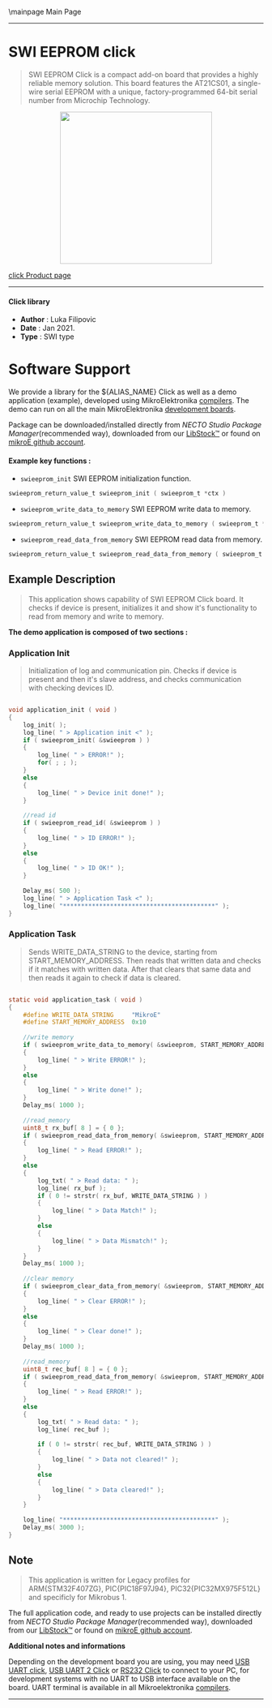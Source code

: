 \mainpage Main Page


---
# SWI EEPROM click

> SWI EEPROM Click is a compact add-on board that provides a highly reliable memory solution. This board features the AT21CS01, a single-wire serial EEPROM with a unique, factory-programmed 64-bit serial number from Microchip Technology.

<p align="center">
  <img src="https://download.mikroe.com/images/click_for_ide/swi_eeprom_click.png" height=300px>
</p>

[click Product page](https://www.mikroe.com/swi-eeprom-click)

---


#### Click library

- **Author**        : Luka Filipovic
- **Date**          : Jan 2021.
- **Type**          : SWI type


# Software Support

We provide a library for the ${ALIAS_NAME} Click
as well as a demo application (example), developed using MikroElektronika
[compilers](https://www.mikroe.com/necto-studio).
The demo can run on all the main MikroElektronika [development boards](https://www.mikroe.com/development-boards).

Package can be downloaded/installed directly from *NECTO Studio Package Manager*(recommended way), downloaded from our [LibStock&trade;](https://libstock.mikroe.com) or found on [mikroE github account](https://github.com/MikroElektronika/mikrosdk_click_v2/tree/master/clicks).


#### Example key functions :

- `swieeprom_init` SWI EEPROM initialization function.
```c
swieeprom_return_value_t swieeprom_init ( swieeprom_t *ctx )
```

- `swieeprom_write_data_to_memory` SWI EEPROM write data to memory.
```c
swieeprom_return_value_t swieeprom_write_data_to_memory ( swieeprom_t *ctx, uint8_t start_mem_adr, uint8_t *tx_buf, uint16_t buf_len )
```

- `swieeprom_read_data_from_memory` SWI EEPROM read data from memory.
```c
swieeprom_return_value_t swieeprom_read_data_from_memory ( swieeprom_t *ctx, uint8_t start_mem_adr, uint8_t *rx_buf, uint16_t buf_len )
```

## Example Description

> This application shows capability of SWI EEPROM Click board.
 It checks if device is present, initializes it and show it's
 functionality to read from memory and write to memory.

**The demo application is composed of two sections :**

### Application Init

> Initialization of log and communication pin. Checks if device
is present and then it's slave address, and checks communication  
with checking devices ID.

```c

void application_init ( void )
{
    log_init( );
    log_line( " > Application init <" );
    if ( swieeprom_init( &swieeprom ) )
    {
        log_line( " > ERROR!" );
        for( ; ; );
    }
    else
    {
        log_line( " > Device init done!" );
    }
    
    //read id
    if ( swieeprom_read_id( &swieeprom ) )
    {
        log_line( " > ID ERROR!" );
    }
    else
    {
        log_line( " > ID OK!" );
    }
    
    Delay_ms( 500 );
    log_line( " > Application Task <" );
    log_line( "******************************************" );
}

```

### Application Task

> Sends WRITE_DATA_STRING to the device, starting from START_MEMORY_ADDRESS.
Then reads that written data and checks if it matches with written data.
After that clears that same data and then reads it again to check if data is cleared.

```c

static void application_task ( void )
{
    #define WRITE_DATA_STRING     "MikroE"
    #define START_MEMORY_ADDRESS  0x10
    
    //write memory
    if ( swieeprom_write_data_to_memory( &swieeprom, START_MEMORY_ADDRESS, WRITE_DATA_STRING, 6 ) )
    {
        log_line( " > Write ERROR!" );
    }
    else
    {
        log_line( " > Write done!" );
    }
    Delay_ms( 1000 );
    
    //read_memory
    uint8_t rx_buf[ 8 ] = { 0 };
    if ( swieeprom_read_data_from_memory( &swieeprom, START_MEMORY_ADDRESS, rx_buf, 6 ) )
    {
        log_line( " > Read ERROR!" );
    }
    else
    {
        log_txt( " > Read data: " );
        log_line( rx_buf );
        if ( 0 != strstr( rx_buf, WRITE_DATA_STRING ) )
        {
            log_line( " > Data Match!" );
        }
        else
        {
            log_line( " > Data Mismatch!" );
        }
    }
    Delay_ms( 1000 );
    
    //clear memory
    if ( swieeprom_clear_data_from_memory( &swieeprom, START_MEMORY_ADDRESS, 6 ) )
    {
        log_line( " > Clear ERROR!" );
    }
    else
    {
        log_line( " > Clear done!" );
    }
    Delay_ms( 1000 );
    
    //read_memory
    uint8_t rec_buf[ 8 ] = { 0 };
    if ( swieeprom_read_data_from_memory( &swieeprom, START_MEMORY_ADDRESS, rec_buf, 6 ) )
    {
        log_line( " > Read ERROR!" );
    }
    else
    {
        log_txt( " > Read data: " );
        log_line( rec_buf );
        
        if ( 0 != strstr( rec_buf, WRITE_DATA_STRING ) )
        {
            log_line( " > Data not cleared!" );
        }
        else
        {
            log_line( " > Data cleared!" );
        }
    }
    
    log_line( "******************************************" );
    Delay_ms( 3000 );
}

```

## Note

> This application is written for Legacy profiles for ARM{STM32F407ZG},
PIC{PIC18F97J94}, PIC32{PIC32MX975F512L} and specificly for Mikrobus 1.

The full application code, and ready to use projects can be installed directly from *NECTO Studio Package Manager*(recommended way), downloaded from our [LibStock&trade;](https://libstock.mikroe.com) or found on [mikroE github account](https://github.com/MikroElektronika/mikrosdk_click_v2/tree/master/clicks).

**Additional notes and informations**

Depending on the development board you are using, you may need
[USB UART click](https://www.mikroe.com/usb-uart-click),
[USB UART 2 Click](https://www.mikroe.com/usb-uart-2-click) or
[RS232 Click](https://www.mikroe.com/rs232-click) to connect to your PC, for
development systems with no UART to USB interface available on the board. UART
terminal is available in all Mikroelektronika
[compilers](https://shop.mikroe.com/compilers).

---
